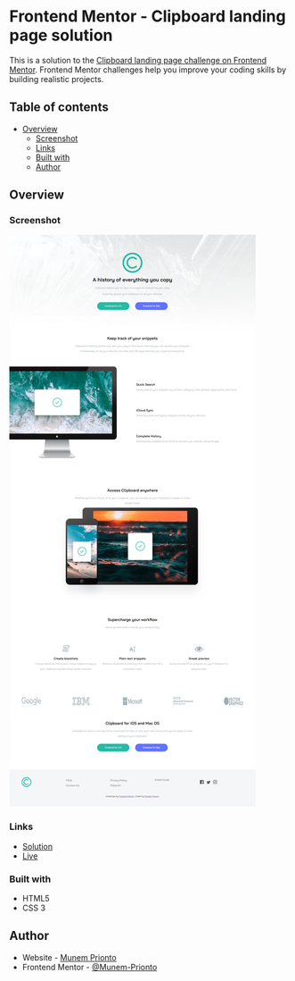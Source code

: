 # Frontend Mentor - Clipboard landing page solution

This is a solution to the [Clipboard landing page challenge on Frontend Mentor](https://www.frontendmentor.io/challenges/clipboard-landing-page-5cc9bccd6c4c91111378ecb9). Frontend Mentor challenges help you improve your coding skills by building realistic projects. 

## Table of contents

- [Overview](#overview)
  - [Screenshot](#screenshot)
  - [Links](#links)
  - [Built with](#built-with)
  - [Author](#author)


## Overview

### Screenshot

![](./ss.png)


### Links

- [Solution](https://github.com/Munem-Prionto/frontendmentor.io/tree/main/clipboard-landing-page)
- [Live](https://clipboard-landing-page-mp.netlify.app/)


### Built with

- HTML5
- CSS 3


## Author

- Website - [Munem Prionto](https://munemprionto.netlify.app)
- Frontend Mentor - [@Munem-Prionto](https://www.frontendmentor.io/profile/Munem-Prionto)